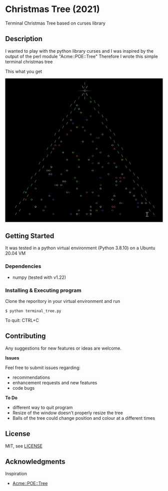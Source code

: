 # Christmas Tree (2021)

Terminal Christmas Tree based on curses library

## Description
I wanted to play with the python library curses and I was inspired by the output of the perl module "Acme::POE::Tree"
Therefore I wrote this simple terminal christmas tree

This what you get 

![tree gif](tree.gif)

## Getting Started
It was tested in a python virtual environment (Python 3.8.10) on a Ubuntu 20.04 VM

### Dependencies

* numpy (tested with v1.22)

### Installing & Executing program

Clone the reporitory in your virtual environment and run

```
$ python terminal_tree.py
```

To quit: CTRL+C

## Contributing

Any suggestions for new features or ideas are welcome.

**Issues**

Feel free to submit issues regarding:

- recommendations
- enhancement requests and new features
- code bugs

**To Do**

- different way to quit program
- Resize of the window doesn't properly resize the tree
- Balls of the tree could change position and colour at a different times


## License

MIT, see [LICENSE](LICENSE)

## Acknowledgments

Inspiration

* [Acme::POE::Tree](https://metacpan.org/pod/Acme::POE::Tree)
